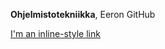 **Ohjelmistotekniikka**, Eeron GitHub

[I'm an inline-style link](https://github.com/eerorant/ot-harjoitustyo/blob/master/dokumentaatio/vaatimusmaarittely.md)